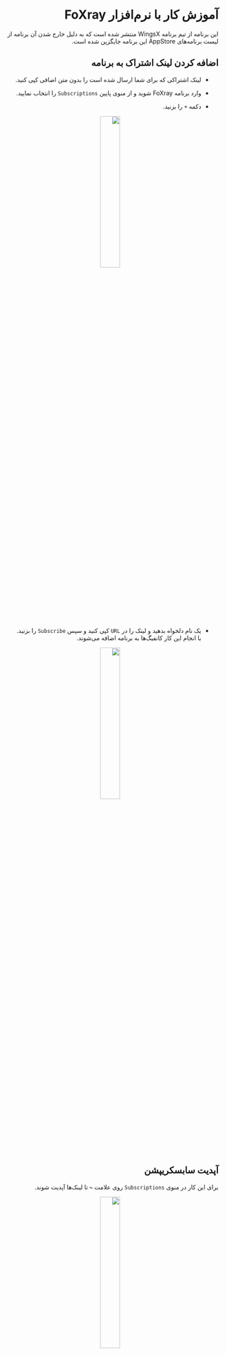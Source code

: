 
<div dir=rtl>

# آموزش کار با نرم‌افزار FoXray
این برنامه از تیم برنامه WingsX منتشر شده است که به دلیل خارج شدن آن برنامه از لیست برنامه‌های AppStore این برنامه جایگزین شده است.

## اضافه کردن لینک اشتراک به برنامه
* لینک اشتراکی که برای شما ارسال شده است را بدون متن اضافی کپی کنید.

* وارد برنامه FoXray شوید و از منوی پایین `Subscriptions` را انتخاب نمایید.
* دکمه `+` را بزنید.

<div align=center>
<img width=30% src="https://github.com/hiddify/hiddify-config/assets/125398461/f68c3805-989c-434d-b249-b2dea19ec332"/>

</div>

* یک نام دلخواه بدهید و لینک را در `URL` کپی کنید و سپس `Subscribe` را بزنید. با انجام این کار کانفیگ‌ها به برنامه اضافه می‌شوند.

<div align=center>

<img width=30% src="https://github.com/hiddify/hiddify-config/assets/125398461/f9118614-a8bf-42ae-9341-62c79fd7ffd9" />
</div>

## آپدیت سابسکریپشن
برای این کار در منوی `Subscriptions` روی علامت `↪️` تا لینک‌ها آپدیت شوند.

<div align=center>

<img width=30% src="https://github.com/hiddify/hiddify-config/assets/125398461/9a899074-d180-47a4-9eed-cd56dcef3954" />
</div>


## اضافه کردن لینک‌ها با استفاده از QR code
برای این کار در منوی `FoXray` دکمه QR code را بزنید و از طریق دوربین QR code مربوط به لینک یا کانفیگ را اسکن کنید تا به برنامه اضافه گردند.

<div align=center>

<img width=30% src="https://github.com/hiddify/hiddify-config/assets/125398461/cc0afd0b-5bb5-4215-808c-d9a7e7175dac" />
</div>


همچنین اگر QR code را در گالری گوشی ذخیره نموده‌اید می‌توانید در منوی `FoXray` دکمه عکس را انتخاب کنید تا از طریق آن عکس مربوط را انتخاب کرده و کانفیگ‌ها اضافه شوند.

<div align=center>

<img width=30% src="https://github.com/hiddify/hiddify-config/assets/125398461/1c3dfddc-b922-4c93-bb25-256c3fc39339" />
</div>


## اضافه کردن کانفیگ‌های تکی
هر چند این روش اصلا پیشنهاد نمی‌گردد چون قابلیت آپدیت ندارد ولی در صورت نیاز می‌توانید از این قابلیت استفاده کنید. 
* برای این کار یکی از کانفیگ‌ها را از صفحه کاربری خود در پنل کپی نمایید.
* در برنامه در منوی `FoXray` آیکون Clipboard کلیک کنید تا کانفیگ کپی شده به برنامه اضافه گردد.

<div align=center>

<img width=30% src="https://github.com/hiddify/hiddify-config/assets/125398461/02be5d9c-3894-438e-be9b-072489033f2d" />
</div>


## تست کانکشن
برای تنظیم نوع تست کانکشن‌ها به منوی `Setting` بروید و در بخش `Speed Test` نوع تست را انتخاب کنید.
* با استفاده از گزینه `PingType` می‌توانید نوع تست را از بین گزینه‌های `TCPPing`, `TLSPing`, `RealPing` مشخص کنید که واقعی‌ترین حالت آن `RealPing` است.

<div align=center>

<img width=30% src="https://github.com/hiddify/hiddify-config/assets/125398461/b6940f2e-5b0d-4c40-a1ab-36ccd6b532d7" />
</div>


* برای انجام تست در صفحه اصلی برنامه روی آیکون تست کانکشن بزنید تا تست انجام شود.

<div align=center>

<img width=30% src="https://github.com/hiddify/hiddify-config/assets/125398461/6851f393-45a1-4cdd-ab77-d09119a99476" />
</div>

## محدود کردن میزان استفاده از حافظه
برای این کار در `Setting` در بخش `ToolBox` گزینه `Limit Memory Usage` را فعال کنید.

<div align=center>

<img width=30% src="https://github.com/hiddify/hiddify-config/assets/125398461/7f0f8830-5b95-4d1a-9afb-7337309238ff" />
</div>



## اضافه کردن DNS
* در صورت نیاز به اضافه کردن DNS به برنامه در منوی `FoXray` بخش DNS را انتخاب نمایید.
* سپس روی `+` بزنید.
* در صفحه باز شده، یک نام دلخواه بدهید و آدرس `DNS` مورد نظر خود را در فیلد `Default DNS Address` قرار دهید.

<div align=center>

<img width=30% src="https://github.com/hiddify/hiddify-config/assets/125398461/888f5e36-bf2b-4534-9918-dfd1f4fe2ed1" />
</div>

* سایر قسمت‌ها را تغییر ندهید و ذخیره نمایید.

## آپدیت خودکار لینک‌های سابسکریپشن
این قابلیت جزو قابلیت‌های پرمیوم برنامه است و برای استفاده از آن باید برنامه را خریداری کرده باشید.
برای استفاده از آن در منوی `Setting` بروید و گزینه `Auto Update Subscription` را انتخاب نمایید.


<div align=center>

<img width=30% src="https://github.com/hiddify/hiddify-config/assets/125398461/24534c01-ff41-49fc-acb2-4daa47d36635" />
</div>



## روشن بودن همیشگی VPN
در صورت نیاز به روشن بودن همیشه فیلترشکن خود باید گزینه‌ `Always On` را در `Setting` و بخش `Pro ToolBox` فعال کنید که این گزینه نیز پرمیوم است.

<div align=center>

<img width=30% src="https://github.com/hiddify/hiddify-config/assets/125398461/ab49fa85-742a-4002-afee-6f518146d9a4" />
</div>


## نمایش لوکیشن سرور VPN
از قسمت `Setting` و بخش `Pro ToolBox` گزینه `Show Location` را فعال کنید تا پس از اتصال VPN، لوکیشن مربوط به سرور برای شما نمایش داده شود. این قابلیت رو قابلیت‌های پرمیوم برنامه است.

<div align=center>

<img width=30% src="https://github.com/hiddify/hiddify-config/assets/125398461/ab49fa85-742a-4002-afee-6f518146d9a4" />
</div>

## پین کردن کانفیگ متصل شده
برای این کار نیز باید در منوی `Setting` و بخش `Pro ToolBox` گزینه `Pin Outbound` را انتخاب نمایید. در این صورت کانفیگی که متصل شده است در بالای صفحه اصلی پین می‌شود. این قابلیت رو قابلیت‌های پرمیوم برنامه است.

<div align=center>

<img width=30% src="https://github.com/hiddify/hiddify-config/assets/125398461/ab49fa85-742a-4002-afee-6f518146d9a4" />
</div>

## تست قبل از اتصال
در صورت نیاز به تست کانکشن‌ها قبل از اتصال در `Setting` و بخش `Pro ToolBox` گزینه `Test Outbound before Start` را فعال کنید. این قابلیت رو قابلیت‌های پرمیوم برنامه است.

<div align=center>

<img width=30% src="https://github.com/hiddify/hiddify-config/assets/125398461/ab49fa85-742a-4002-afee-6f518146d9a4" />
</div>